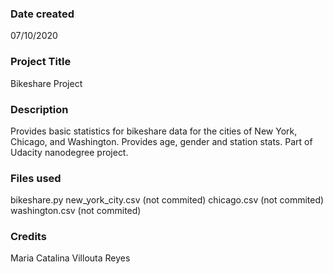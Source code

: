 ### Date created
07/10/2020

### Project Title
Bikeshare Project

### Description
Provides basic statistics for bikeshare data for the cities of New York, Chicago, and Washington. Provides age, gender and station stats. Part of Udacity nanodegree project.

### Files used
bikeshare.py
new_york_city.csv (not commited)
chicago.csv (not commited)
washington.csv (not commited)

### Credits
Maria Catalina Villouta Reyes
